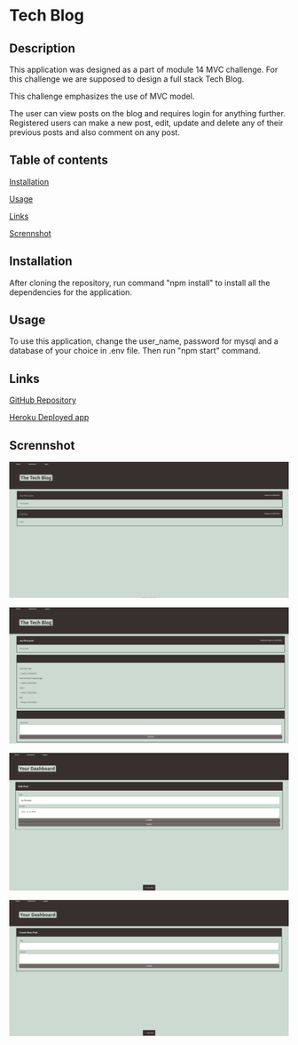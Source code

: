 # Tech Blog

## Description

This application was designed as a part of module 14 MVC challenge. For this challenge we are supposed to design a full stack Tech Blog.

This challenge emphasizes the use of MVC model.

The user can view posts on the blog and requires login for anything further. Registered users can make a new post, edit, update and delete any of their previous posts and also comment on any post.


## Table of contents

[Installation](#installation)

[Usage](#usage)

[Links](#links)

[Scrennshot](#screenshot)


## Installation

After cloning the repository, run command "npm install" to install all the dependencies for the application.


## Usage

To use this application, change the user_name, password for mysql and a database of your choice in .env file. Then run "npm start" command. 


## Links

[GitHub Repository](https://github.com/Pooja3093/glowing-octo-rotary-phone.git)

[Heroku Deployed app](https://metric-backbacon-33385.herokuapp.com/)


## Scrennshot

![homepage](/assets/1.png)

![comments](/assets/2.png)

![edit](/assets/3.png)

![new](/assets/4.png)
